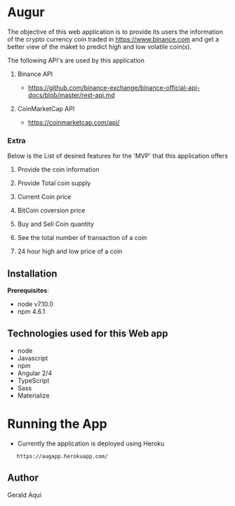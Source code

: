 # Augur

The objective of this web application is to provide its users the information of the crypto currency coin traded in https://www.binance.com and get a better view of the maket to predict high and low volatile coin(s).

The following API's are used by this application

1. Binance API
    - https://github.com/binance-exchange/binance-official-api-docs/blob/master/rest-api.md

2. CoinMarketCap API
    - https://coinmarketcap.com/api/



### Extra

 Below is the List of desired features for the 'MVP' that this application offers

1. Provide the coin information

2. Provide Total coin supply

3. Current Coin price

4. BitCoin coversion price

5. Buy and Sell Coin quantity 

6. See the total number of transaction of a coin

7. 24 hour high and low price of a coin


## Installation

**Prerequisites**:

* node v7.10.0
* npm 4.6.1

## Technologies used for this Web app

* node
* Javascript
* npm
* Angular 2/4
* TypeScript
* Sass
* Materialize


# Running the App

 * Currently the application is deployed using Heroku 
 ````
    https://augapp.herokuapp.com/
````

## Author
Gerald Aqui